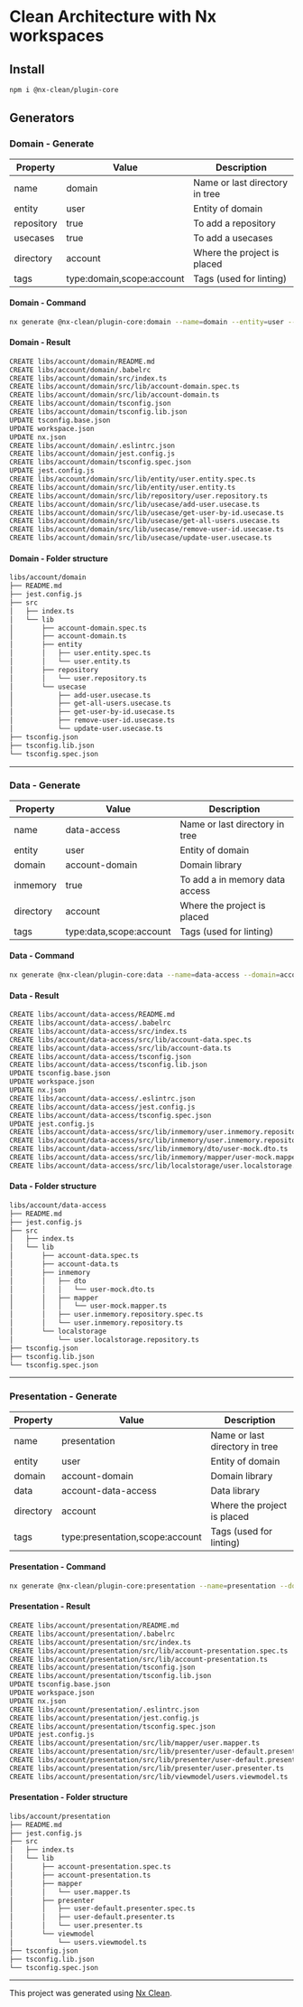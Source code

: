 # Clean Architecture with Nx workspaces

## Install

```sh
npm i @nx-clean/plugin-core
```

## Generators


### Domain - Generate

| Property   | Value                      | Description                     |
| ---------- | -------------------------- | ------------------------------- |
| name       | domain                     | Name or last directory in tree  |
| entity     | user                       | Entity of domain                |
| repository | true                       | To add a repository             |
| usecases   | true                       | To add a usecases               |
| directory  | account                    | Where the project is placed     |
| tags       | type:domain,scope:account  | Tags (used for linting)         |

#### Domain - Command

```sh
nx generate @nx-clean/plugin-core:domain --name=domain --entity=user --directory=account  --repository --usecases --tags=type:domain,scope:account
```

#### Domain - Result

```sh
CREATE libs/account/domain/README.md
CREATE libs/account/domain/.babelrc
CREATE libs/account/domain/src/index.ts
CREATE libs/account/domain/src/lib/account-domain.spec.ts
CREATE libs/account/domain/src/lib/account-domain.ts
CREATE libs/account/domain/tsconfig.json
CREATE libs/account/domain/tsconfig.lib.json
UPDATE tsconfig.base.json
UPDATE workspace.json
UPDATE nx.json
CREATE libs/account/domain/.eslintrc.json
CREATE libs/account/domain/jest.config.js
CREATE libs/account/domain/tsconfig.spec.json
UPDATE jest.config.js
CREATE libs/account/domain/src/lib/entity/user.entity.spec.ts
CREATE libs/account/domain/src/lib/entity/user.entity.ts
CREATE libs/account/domain/src/lib/repository/user.repository.ts
CREATE libs/account/domain/src/lib/usecase/add-user.usecase.ts
CREATE libs/account/domain/src/lib/usecase/get-user-by-id.usecase.ts
CREATE libs/account/domain/src/lib/usecase/get-all-users.usecase.ts
CREATE libs/account/domain/src/lib/usecase/remove-user-id.usecase.ts
CREATE libs/account/domain/src/lib/usecase/update-user.usecase.ts
```

#### Domain - Folder structure

```sh
libs/account/domain
├── README.md
├── jest.config.js
├── src
│   ├── index.ts
│   └── lib
│       ├── account-domain.spec.ts
│       ├── account-domain.ts
│       ├── entity
│       │   ├── user.entity.spec.ts
│       │   └── user.entity.ts
│       ├── repository
│       │   └── user.repository.ts
│       └── usecase
│           ├── add-user.usecase.ts
│           ├── get-all-users.usecase.ts
│           ├── get-user-by-id.usecase.ts
│           ├── remove-user-id.usecase.ts
│           └── update-user.usecase.ts
├── tsconfig.json
├── tsconfig.lib.json
└── tsconfig.spec.json
```

---

### Data - Generate

| Property   | Value                      | Description                     |
| ---------- | -------------------------- | ------------------------------- |
| name       | data-access                | Name or last directory in tree  |
| entity     | user                       | Entity of domain                |
| domain     | account-domain             | Domain library                  |
| inmemory   | true                       | To add a in memory data access  |
| directory  | account                    | Where the project is placed     |
| tags       | type:data,scope:account    | Tags (used for linting)         |

#### Data - Command

```sh
nx generate @nx-clean/plugin-core:data --name=data-access --domain=account-domain --entity=user --directory=account --inmemory --tags=type:data,scope:account
```

#### Data - Result

```sh
CREATE libs/account/data-access/README.md
CREATE libs/account/data-access/.babelrc
CREATE libs/account/data-access/src/index.ts
CREATE libs/account/data-access/src/lib/account-data.spec.ts
CREATE libs/account/data-access/src/lib/account-data.ts
CREATE libs/account/data-access/tsconfig.json
CREATE libs/account/data-access/tsconfig.lib.json
UPDATE tsconfig.base.json
UPDATE workspace.json
UPDATE nx.json
CREATE libs/account/data-access/.eslintrc.json
CREATE libs/account/data-access/jest.config.js
CREATE libs/account/data-access/tsconfig.spec.json
UPDATE jest.config.js
CREATE libs/account/data-access/src/lib/inmemory/user.inmemory.repository.spec.ts
CREATE libs/account/data-access/src/lib/inmemory/user.inmemory.repository.ts
CREATE libs/account/data-access/src/lib/inmemory/dto/user-mock.dto.ts
CREATE libs/account/data-access/src/lib/inmemory/mapper/user-mock.mapper.ts
CREATE libs/account/data-access/src/lib/localstorage/user.localstorage.repository.ts
```

#### Data - Folder structure

```sh
libs/account/data-access
├── README.md
├── jest.config.js
├── src
│   ├── index.ts
│   └── lib
│       ├── account-data.spec.ts
│       ├── account-data.ts
│       ├── inmemory
│       │   ├── dto
│       │   │   └── user-mock.dto.ts
│       │   ├── mapper
│       │   │   └── user-mock.mapper.ts
│       │   ├── user.inmemory.repository.spec.ts
│       │   └── user.inmemory.repository.ts
│       └── localstorage
│           └── user.localstorage.repository.ts
├── tsconfig.json
├── tsconfig.lib.json
└── tsconfig.spec.json
```

---

### Presentation - Generate

| Property   | Value                              | Description                     |
| ---------- | ---------------------------------- | ------------------------------- |
| name       | presentation                       | Name or last directory in tree  |
| entity     | user                               | Entity of domain                |
| domain     | account-domain                     | Domain library                  |
| data       | account-data-access                | Data library                    |
| directory  | account                            | Where the project is placed     |
| tags       | type:presentation,scope:account    | Tags (used for linting)         |

#### Presentation - Command

```sh
nx generate @nx-clean/plugin-core:presentation --name=presentation --domain=account-domain --entity=user --directory=account --data=account-data-access --tags=type:presentation,scope:account
```

#### Presentation - Result

```sh
CREATE libs/account/presentation/README.md
CREATE libs/account/presentation/.babelrc
CREATE libs/account/presentation/src/index.ts
CREATE libs/account/presentation/src/lib/account-presentation.spec.ts
CREATE libs/account/presentation/src/lib/account-presentation.ts
CREATE libs/account/presentation/tsconfig.json
CREATE libs/account/presentation/tsconfig.lib.json
UPDATE tsconfig.base.json
UPDATE workspace.json
UPDATE nx.json
CREATE libs/account/presentation/.eslintrc.json
CREATE libs/account/presentation/jest.config.js
CREATE libs/account/presentation/tsconfig.spec.json
UPDATE jest.config.js
CREATE libs/account/presentation/src/lib/mapper/user.mapper.ts
CREATE libs/account/presentation/src/lib/presenter/user-default.presenter.spec.ts
CREATE libs/account/presentation/src/lib/presenter/user-default.presenter.ts
CREATE libs/account/presentation/src/lib/presenter/user.presenter.ts
CREATE libs/account/presentation/src/lib/viewmodel/users.viewmodel.ts
```

#### Presentation - Folder structure

```sh
libs/account/presentation
├── README.md
├── jest.config.js
├── src
│   ├── index.ts
│   └── lib
│       ├── account-presentation.spec.ts
│       ├── account-presentation.ts
│       ├── mapper
│       │   └── user.mapper.ts
│       ├── presenter
│       │   ├── user-default.presenter.spec.ts
│       │   ├── user-default.presenter.ts
│       │   └── user.presenter.ts
│       └── viewmodel
│           └── users.viewmodel.ts
├── tsconfig.json
├── tsconfig.lib.json
└── tsconfig.spec.json
```

---

This project was generated using [Nx Clean](https://github.com/guiseek/nx-clean).
